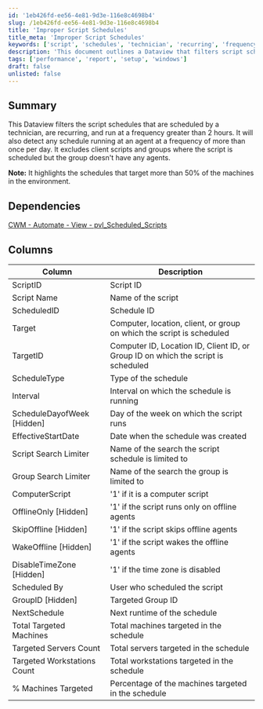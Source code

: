 ```yaml
---
id: '1eb426fd-ee56-4e81-9d3e-116e8c4698b4'
slug: /1eb426fd-ee56-4e81-9d3e-116e8c4698b4
title: 'Improper Script Schedules'
title_meta: 'Improper Script Schedules'
keywords: ['script', 'schedules', 'technician', 'recurring', 'frequency', 'machines', 'environment']
description: 'This document outlines a Dataview that filters script schedules based on technician scheduling, recurring schedules, and frequency criteria. It identifies schedules running at a frequency greater than 2 hours and highlights those targeting more than 50% of machines in the environment while excluding client scripts and groups without agents.'
tags: ['performance', 'report', 'setup', 'windows']
draft: false
unlisted: false
---
```


## Summary

This Dataview filters the script schedules that are scheduled by a technician, are recurring, and run at a frequency greater than 2 hours. It will also detect any schedule running at an agent at a frequency of more than once per day. It excludes client scripts and groups where the script is scheduled but the group doesn't have any agents.

**Note:** It highlights the schedules that target more than 50% of the machines in the environment.

## Dependencies

[CWM - Automate - View - pvl_Scheduled_Scripts](<../views/pvl_Scheduled_Scripts.md>)

## Columns

| Column                       | Description                                                  |
|------------------------------|--------------------------------------------------------------|
| ScriptID                     | Script ID                                                   |
| Script Name                  | Name of the script                                          |
| ScheduledID                  | Schedule ID                                                |
| Target                       | Computer, location, client, or group on which the script is scheduled |
| TargetID                     | Computer ID, Location ID, Client ID, or Group ID on which the script is scheduled |
| ScheduleType                 | Type of the schedule                                       |
| Interval                     | Interval on which the schedule is running                  |
| ScheduleDayofWeek [Hidden]  | Day of the week on which the script runs                   |
| EffectiveStartDate           | Date when the schedule was created                         |
| Script Search Limiter        | Name of the search the script schedule is limited to       |
| Group Search Limiter         | Name of the search the group is limited to                 |
| ComputerScript               | '1' if it is a computer script                              |
| OfflineOnly [Hidden]        | '1' if the script runs only on offline agents              |
| SkipOffline [Hidden]        | '1' if the script skips offline agents                      |
| WakeOffline [Hidden]        | '1' if the script wakes the offline agents                  |
| DisableTimeZone [Hidden]    | '1' if the time zone is disabled                           |
| Scheduled By                 | User who scheduled the script                               |
| GroupID [Hidden]            | Targeted Group ID                                          |
| NextSchedule                 | Next runtime of the schedule                                |
| Total Targeted Machines      | Total machines targeted in the schedule                     |
| Targeted Servers Count       | Total servers targeted in the schedule                      |
| Targeted Workstations Count   | Total workstations targeted in the schedule                 |
| % Machines Targeted          | Percentage of the machines targeted in the schedule         |



